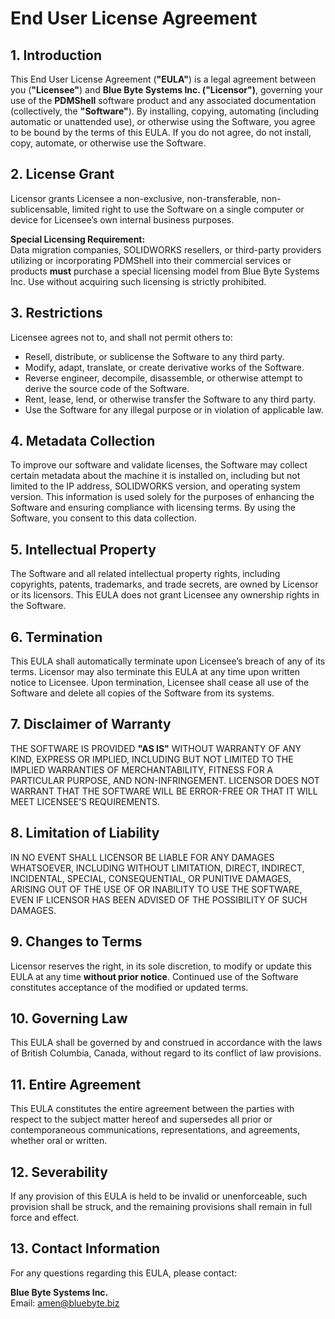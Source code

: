 # End User License Agreement

## 1. Introduction

This End User License Agreement (**"EULA"**) is a legal agreement between you (**"Licensee"**) and **Blue Byte Systems Inc. ("Licensor")**, governing your use of the **PDMShell** software product and any associated documentation (collectively, the **"Software"**). By installing, copying, automating (including automatic or unattended use), or otherwise using the Software, you agree to be bound by the terms of this EULA. If you do not agree, do not install, copy, automate, or otherwise use the Software.

## 2. License Grant

Licensor grants Licensee a non-exclusive, non-transferable, non-sublicensable, limited right to use the Software on a single computer or device for Licensee’s own internal business purposes.

**Special Licensing Requirement:**  
Data migration companies, SOLIDWORKS resellers, or third-party providers utilizing or incorporating PDMShell into their commercial services or products **must** purchase a special licensing model from Blue Byte Systems Inc. Use without acquiring such licensing is strictly prohibited.

## 3. Restrictions

Licensee agrees not to, and shall not permit others to:

- Resell, distribute, or sublicense the Software to any third party.
- Modify, adapt, translate, or create derivative works of the Software.
- Reverse engineer, decompile, disassemble, or otherwise attempt to derive the source code of the Software.
- Rent, lease, lend, or otherwise transfer the Software to any third party.
- Use the Software for any illegal purpose or in violation of applicable law.

## 4. Metadata Collection

To improve our software and validate licenses, the Software may collect certain metadata about the machine it is installed on, including but not limited to the IP address, SOLIDWORKS version, and operating system version. This information is used solely for the purposes of enhancing the Software and ensuring compliance with licensing terms. By using the Software, you consent to this data collection.

## 5. Intellectual Property

The Software and all related intellectual property rights, including copyrights, patents, trademarks, and trade secrets, are owned by Licensor or its licensors. This EULA does not grant Licensee any ownership rights in the Software.

## 6. Termination

This EULA shall automatically terminate upon Licensee’s breach of any of its terms. Licensor may also terminate this EULA at any time upon written notice to Licensee. Upon termination, Licensee shall cease all use of the Software and delete all copies of the Software from its systems.

## 7. Disclaimer of Warranty

THE SOFTWARE IS PROVIDED **"AS IS"** WITHOUT WARRANTY OF ANY KIND, EXPRESS OR IMPLIED, INCLUDING BUT NOT LIMITED TO THE IMPLIED WARRANTIES OF MERCHANTABILITY, FITNESS FOR A PARTICULAR PURPOSE, AND NON-INFRINGEMENT. LICENSOR DOES NOT WARRANT THAT THE SOFTWARE WILL BE ERROR-FREE OR THAT IT WILL MEET LICENSEE’S REQUIREMENTS.

## 8. Limitation of Liability

IN NO EVENT SHALL LICENSOR BE LIABLE FOR ANY DAMAGES WHATSOEVER, INCLUDING WITHOUT LIMITATION, DIRECT, INDIRECT, INCIDENTAL, SPECIAL, CONSEQUENTIAL, OR PUNITIVE DAMAGES, ARISING OUT OF THE USE OF OR INABILITY TO USE THE SOFTWARE, EVEN IF LICENSOR HAS BEEN ADVISED OF THE POSSIBILITY OF SUCH DAMAGES.

## 9. Changes to Terms

Licensor reserves the right, in its sole discretion, to modify or update this EULA at any time **without prior notice**. Continued use of the Software constitutes acceptance of the modified or updated terms.

## 10. Governing Law

This EULA shall be governed by and construed in accordance with the laws of British Columbia, Canada, without regard to its conflict of law provisions.

## 11. Entire Agreement

This EULA constitutes the entire agreement between the parties with respect to the subject matter hereof and supersedes all prior or contemporaneous communications, representations, and agreements, whether oral or written.

## 12. Severability

If any provision of this EULA is held to be invalid or unenforceable, such provision shall be struck, and the remaining provisions shall remain in full force and effect.

## 13. Contact Information

For any questions regarding this EULA, please contact:

**Blue Byte Systems Inc.**  
Email: [amen@bluebyte.biz](mailto:amen@bluebyte.biz)
